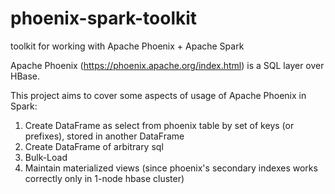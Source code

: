 # phoenix-spark-toolkit
toolkit for working with Apache Phoenix + Apache Spark

Apache Phoenix (https://phoenix.apache.org/index.html) is a SQL layer over HBase.

This project aims to cover some aspects of usage of Apache Phoenix in Spark:

1) Create DataFrame as select from phoenix table by set of keys (or prefixes), stored in another DataFrame
2) Create DataFrame of arbitrary sql
3) Bulk-Load
4) Maintain materialized views (since phoenix's secondary indexes works correctly only in 1-node hbase cluster)
